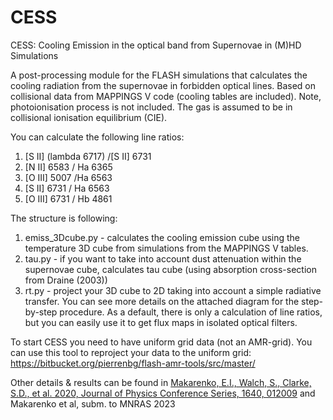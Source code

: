# CESS
CESS: Cooling Emission in the optical band from Supernovae in (M)HD Simulations

A post-processing module for the FLASH simulations that calculates the cooling radiation from the supernovae in forbidden optical lines.
Based on collisional data from MAPPINGS V code (cooling tables are included). Note, photoionisation process is not included. The gas is assumed to be in collisional ionisation equilibrium (CIE).

You can calculate the following line ratios:
1. [S II] (lambda 6717) /[S II] 6731
2. [N II] 6583 / Ha 6365
3. [O III] 5007 /Ha 6563
4. [S II] 6731 / Ha 6563
5. [O III] 6731 / Hb 4861

The structure is following:
1. emiss_3Dcube.py - calculates the cooling emission cube using the temperature 3D cube from simulations from the MAPPINGS V tables.
2. tau.py - if you want to take into account dust attenuation within the supernovae cube, calculates tau cube (using absorption cross-section from Draine (2003))
3. rt.py - project your 3D cube to 2D taking into account a simple radiative transfer.
You can see more details on the attached diagram for the step-by-step procedure.
As a default, there is only a calculation of line ratios, but you can easily use it to get flux maps in isolated optical filters.

To start CESS you need to have uniform grid data (not an AMR-grid). You can use this tool to reproject your data to the uniform grid: 
https://bitbucket.org/pierrenbg/flash-amr-tools/src/master/

Other details & results can be found in  [Makarenko, E.I., Walch, S., Clarke, S.D., et al. 2020, Journal of Physics Conference Series, 1640, 012009](https://iopscience.iop.org/article/10.1088/1742-6596/1640/1/012009) and Makarenko et al, subm. to MNRAS 2023
